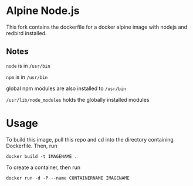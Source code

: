 # Alpine Node.js

This fork contains the dockerfile for a docker alpine image with nodejs and redbird installed.

## Notes

`node` is in `/usr/bin`

`npm` is in `/usr/bin`

global npm modules are also installed to `/usr/bin`

`/usr/lib/node_modules` holds the globally installed modules

# Usage
To build this image, pull this repo and cd into the directory containing Dockerfile. Then, run

```
docker build -t IMAGENAME .
```

To create a container, then run

```
docker run -d -P --name CONTAINERNAME IMAGENAME
```

